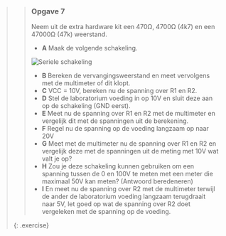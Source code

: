 >> ### Opgave 7
>>
>> Neem uit de extra hardware kit een 470Ω, 4700Ω (4k7) en een 47000Ω (47k) weerstand.
>>
>> - **A** Maak de volgende schakeling. 
>>
>> ![Seriele schakeling](exercises/images/serial-circuit.png)
>>
>> - **B** Bereken de vervangingsweerstand en meet vervolgens met de multimeter of dit klopt.
>> - **C** VCC = 10V, bereken nu de spanning over R1 en R2.
>> - **D** Stel de laboratorium voeding in op 10V en sluit deze aan op de schakeling (GND eerst).
>> - **E** Meet nu de spanning over R1 en R2 met de multimeter en vergelijk dit met de spanningen uit de berekening.
>> - **F** Regel nu de spanning op de voeding langzaam op naar 20V
>> - **G** Meet met de multimeter nu de spanning over R1 en R2 en vergelijk deze met de spanningen uit de meting met 10V wat valt je op? 
>> - **H** Zou je deze schakeling kunnen gebruiken om een spanning tussen de 0 en 100V te meten met een meter die maximaal 50V kan meten? (Antwoord beredeneren)
>> - **I** En meet nu de spanning over R2 met de multimeter terwijl de ander de laboratorium voeding langzaam terugdraait naar 5V, let goed op wat de spanning over R2 doet vergeleken met de spanning op de voeding.
>>
>{: .exercise}